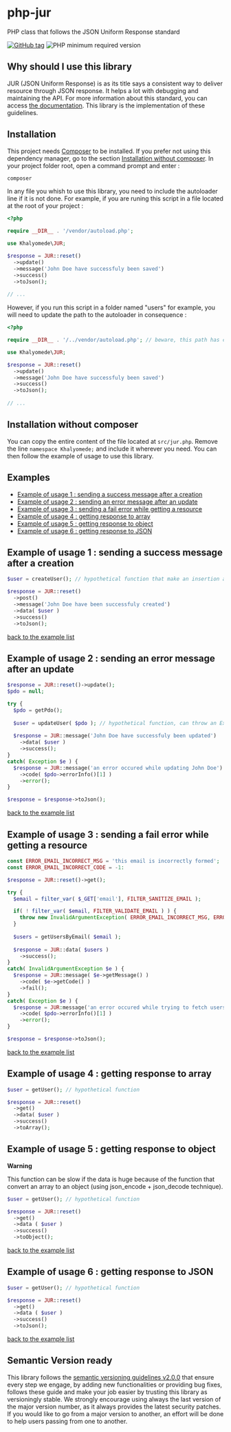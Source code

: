 # php-jur
PHP class that follows the JSON Uniform Response standard

[![GitHub tag](https://img.shields.io/github/tag/khalyomede/php-jur.svg)]()
![PHP minimum required version](https://img.shields.io/badge/php-%3E%3D5.3.0-777BB4.svg)

## Why should I use this library
JUR (JSON Uniform Response) is as its title says a consistent way to deliver resource through JSON response. It helps a lot with debugging and maintaining the API. For more information about this standard, you can access [the documentation](https://github.com/khalyomede/jur). This library is the implementation of these guidelines.

## Installation
This project needs [Composer](https://getcomposer.org/) to be installed. If you prefer not using this dependency manager, go to the section [Installation without composer](#installation-without-composer).
In your project folder root, open a command prompt and enter :
```bash
composer 
```
In any file you whish to use this library, you need to include the autoloader line if it is not done. For example, if you are runing this script in a file located at the root of your project :
```php
<?php

require __DIR__ . '/vendor/autoload.php';

use Khalyomede\JUR;

$response = JUR::reset()
  ->update()
  ->message('John Doe have successfuly been saved')
  ->success()
  ->toJson();
  
// ...
```
However, if you run this script in a folder named "users" for example, you will need to update the path to the autoloader in consequence :
```php
<?php

require __DIR__ . '/../vendor/autoload.php'; // beware, this path has changed

use Khalyomede\JUR;

$response = JUR::reset()
  ->update()
  ->message('John Doe have successfuly been saved')
  ->success()
  ->toJson();
  
// ...
```

## Installation without composer
You can copy the entire content of the file located at `src/jur.php`. Remove the line `namespace Khalyomede;` and include it wherever you need. You can then follow the example of usage to use this library.

## Examples
- [Example of usage 1 : sending a success message after a creation](#example-of-usage-1--sending-a-success-message-after-a-creation)
- [Example of usage 2 : sending an error message after an update](#example-of-usage-2--sending-an-error-message-after-an-update)
- [Example of usage 3 : sending a fail error while getting a resource](#example-of-usage-3--sending-a-fail-error-while-getting-a-resource)
- [Example of usage 4 : getting response to array](#example-of-usage-4--getting-response-to-array)
- [Example of usage 5 : getting response to object](#example-of-usage-5--getting-response-to-object)
- [Example of usage 6 : getting response to JSON](#example-of-usage-6--getting-response-to-json)

## Example of usage 1 : sending a success message after a creation
```php
$user = createUser(); // hypothetical function that make an insertion and return the created resource

$response = JUR::reset()
  ->post()
  ->message('John Doe have been successfuly created')
  ->data( $user )
  ->success()
  ->toJson();
```
[back to the example list](#examples)
## Example of usage 2 : sending an error message after an update
```php
$response = JUR::reset()->update();
$pdo = null;

try {
  $pdo = getPdo();
  
  $user = updateUser( $pdo ); // hypothetical function, can throw an Exception
  
  $response = JUR::message('John Doe have successfuly been updated')
    ->data( $user )
    ->success();
}
catch( Exception $e ) {
  $response = JUR::message('an error occured while updating John Doe')
    ->code( $pdo->errorInfo()[1] )
    ->error();
}

$response = $response->toJson();
```
[back to the example list](#examples)
## Example of usage 3 : sending a fail error while getting a resource
```php
const ERROR_EMAIL_INCORRECT_MSG = 'this email is incorrectly formed';
const ERROR_EMAIL_INCORRECT_CODE = -1:

$response = JUR::reset()->get();

try {
  $email = filter_var( $_GET['email'], FILTER_SANITIZE_EMAIL );

  if( ! filter_var( $email, FILTER_VALIDATE_EMAIL ) ) {
    throw new InvalidArgumentException( ERROR_EMAIL_INCORRECT_MSG, ERROR_EMAIL_INCORRECT_CODE );
  }
  
  $users = getUsersByEmail( $email );
  
  $response = JUR::data( $users )
    ->success();
}
catch( InvalidArgumentException $e ) {
  $response = JUR::message( $e->getMessage() )
    ->code( $e->getCode() )
    ->fail();
}
catch( Exception $e ) {
  $response = JUR:message('an error occured while trying to fetch users')
    ->code( $pdo->errorInfo()[1] )
    ->error();
}

$response = $response->toJson();
```
[back to the example list](#examples)
## Example of usage 4 : getting response to array
```php
$user = getUser(); // hypothetical function

$response = JUR::reset()
  ->get()
  ->data( $user )
  ->success()
  ->toArray();
```

## Example of usage 5 : getting response to object
**Warning**

This function can be slow if the data is huge because of the function that convert an array to an object (using json_encode + json_decode technique).
```php
$user = getUser(); // hypothetical function

$response = JUR::reset()
  ->get()
  ->data ( $user )
  ->success()
  ->toObject();
```
[back to the example list](#examples)
## Example of usage 6 : getting response to JSON
```php
$user = getUser(); // hypothetical function

$response = JUR::reset()
  ->get()
  ->data ( $user )
  ->success()
  ->toJson();
```

[back to the example list](#examples)
## Semantic Version ready

This library follows the [semantic versioning guidelines v2.0.0](http://semver.org/) that ensure every step we engage, by adding new functionalities or providing bug fixes, follows these guide and make your job easier by trusting this library as versioningly stable. We strongly encourage using always the last version of the major version number, as it always provides the latest security patches. If you would like to go from a major version to another, an effort will be done to help users passing from one to another.

